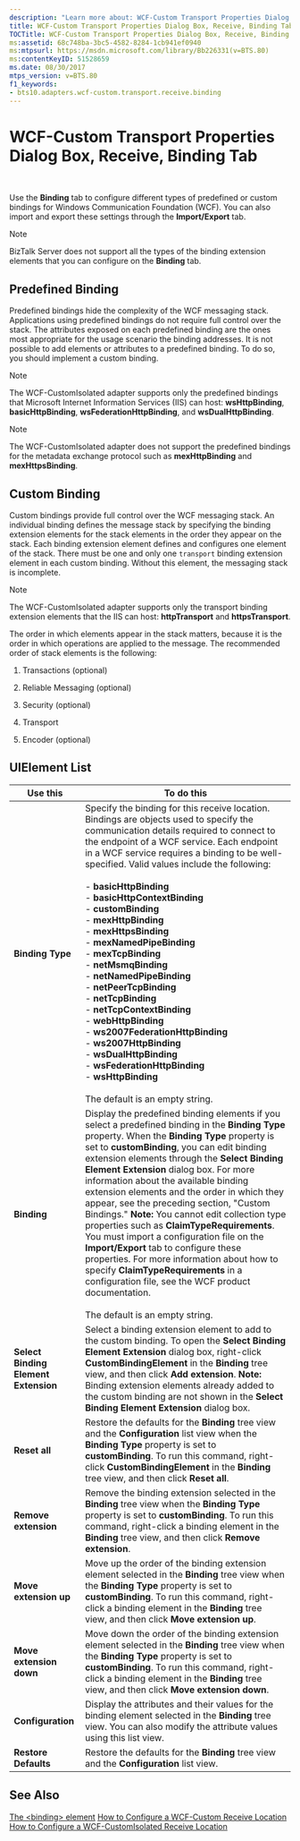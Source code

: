```yaml
---
description: "Learn more about: WCF-Custom Transport Properties Dialog Box, Receive, Binding Tab"
title: WCF-Custom Transport Properties Dialog Box, Receive, Binding Tab
TOCTitle: WCF-Custom Transport Properties Dialog Box, Receive, Binding Tab
ms:assetid: 68c748ba-3bc5-4582-8284-1cb941ef0940
ms:mtpsurl: https://msdn.microsoft.com/library/Bb226331(v=BTS.80)
ms:contentKeyID: 51528659
ms.date: 08/30/2017
mtps_version: v=BTS.80
f1_keywords:
- bts10.adapters.wcf-custom.transport.receive.binding
---
```


# WCF-Custom Transport Properties Dialog Box, Receive, Binding Tab

 

Use the **Binding** tab to configure different types of predefined or custom bindings for Windows Communication Foundation (WCF). You can also import and export these settings through the **Import/Export** tab.


> [!NOTE]
> <P>BizTalk Server does not support all the types of the binding extension elements that you can configure on the <STRONG>Binding</STRONG> tab.</P>



## Predefined Binding

Predefined bindings hide the complexity of the WCF messaging stack. Applications using predefined bindings do not require full control over the stack. The attributes exposed on each predefined binding are the ones most appropriate for the usage scenario the binding addresses. It is not possible to add elements or attributes to a predefined binding. To do so, you should implement a custom binding.


> [!NOTE]
> <P>The WCF-CustomIsolated adapter supports only the predefined bindings that Microsoft Internet Information Services (IIS) can host: <STRONG>wsHttpBinding</STRONG>, <STRONG>basicHttpBinding</STRONG>, <STRONG>wsFederationHttpBinding</STRONG>, and <STRONG>wsDualHttpBinding</STRONG>.</P>




> [!NOTE]
> <P>The WCF-CustomIsolated adapter does not support the predefined bindings for the metadata exchange protocol such as <STRONG>mexHttpBinding</STRONG> and <STRONG>mexHttpsBinding</STRONG>.</P>



## Custom Binding

Custom bindings provide full control over the WCF messaging stack. An individual binding defines the message stack by specifying the binding extension elements for the stack elements in the order they appear on the stack. Each binding extension element defines and configures one element of the stack. There must be one and only one `transport` binding extension element in each custom binding. Without this element, the messaging stack is incomplete.


> [!NOTE]
> <P>The WCF-CustomIsolated adapter supports only the transport binding extension elements that the IIS can host: <STRONG>httpTransport</STRONG> and <STRONG>httpsTransport</STRONG>.</P>



The order in which elements appear in the stack matters, because it is the order in which operations are applied to the message. The recommended order of stack elements is the following:

1.  Transactions (optional)

2.  Reliable Messaging (optional)

3.  Security (optional)

4.  Transport

5.  Encoder (optional)

## UIElement List

<table>
<thead>
<tr class="header">
<th>Use this</th>
<th>To do this</th>
</tr>
</thead>
<tbody>
<tr class="odd">
<td><strong>Binding Type</strong></td>
<td>Specify the binding for this receive location. Bindings are objects used to specify the communication details required to connect to the endpoint of a WCF service. Each endpoint in a WCF service requires a binding to be well-specified. Valid values include the following:<br />
<br />
- <strong>basicHttpBinding</strong><br />
- <strong>basicHttpContextBinding</strong><br />
- <strong>customBinding</strong><br />
- <strong>mexHttpBinding</strong><br />
- <strong>mexHttpsBinding</strong><br />
- <strong>mexNamedPipeBinding</strong><br />
- <strong>mexTcpBinding</strong><br />
- <strong>netMsmqBinding</strong><br />
- <strong>netNamedPipeBinding</strong><br />
- <strong>netPeerTcpBinding</strong><br />
- <strong>netTcpBinding</strong><br />
- <strong>netTcpContextBinding</strong><br />
- <strong>webHttpBinding</strong><br />
- <strong>ws2007FederationHttpBinding</strong><br />
- <strong>ws2007HttpBinding</strong><br />
- <strong>wsDualHttpBinding</strong><br />
- <strong>wsFederationHttpBinding</strong><br />
- <strong>wsHttpBinding</strong><br />
<br />
The default is an empty string.</td>
</tr>
<tr class="even">
<td><strong>Binding</strong></td>
<td>Display the predefined binding elements if you select a predefined binding in the <strong>Binding Type</strong> property. When the <strong>Binding Type</strong> property is set to <strong>customBinding</strong>, you can edit binding extension elements through the <strong>Select Binding Element Extension</strong> dialog box. For more information about the available binding extension elements and the order in which they appear, see the preceding section, &quot;Custom Bindings.&quot; <strong>Note:</strong> You cannot edit collection type properties such as <strong>ClaimTypeRequirements</strong>. You must import a configuration file on the <strong>Import/Export</strong> tab to configure these properties. For more information about how to specify <strong>ClaimTypeRequirements</strong> in a configuration file, see the WCF product documentation.<br />
<br />
The default is an empty string.</td>
</tr>
<tr class="odd">
<td><strong>Select Binding Element Extension</strong></td>
<td>Select a binding extension element to add to the custom binding. To open the <strong>Select Binding Element Extension</strong> dialog box, right-click <strong>CustomBindingElement</strong> in the <strong>Binding</strong> tree view, and then click <strong>Add extension</strong>. <strong>Note:</strong> Binding extension elements already added to the custom binding are not shown in the <strong>Select Binding Element Extension</strong> dialog box.</td>
</tr>
<tr class="even">
<td><strong>Reset all</strong></td>
<td>Restore the defaults for the <strong>Binding</strong> tree view and the <strong>Configuration</strong> list view when the <strong>Binding Type</strong> property is set to <strong>customBinding</strong>. To run this command, right-click <strong>CustomBindingElement</strong> in the <strong>Binding</strong> tree view, and then click <strong>Reset all</strong>.</td>
</tr>
<tr class="odd">
<td><strong>Remove extension</strong></td>
<td>Remove the binding extension selected in the <strong>Binding</strong> tree view when the <strong>Binding Type</strong> property is set to <strong>customBinding</strong>. To run this command, right-click a binding element in the <strong>Binding</strong> tree view, and then click <strong>Remove extension</strong>.</td>
</tr>
<tr class="even">
<td><strong>Move extension up</strong></td>
<td>Move up the order of the binding extension element selected in the <strong>Binding</strong> tree view when the <strong>Binding Type</strong> property is set to <strong>customBinding</strong>. To run this command, right-click a binding element in the <strong>Binding</strong> tree view, and then click <strong>Move extension up</strong>.</td>
</tr>
<tr class="odd">
<td><strong>Move extension down</strong></td>
<td>Move down the order of the binding extension element selected in the <strong>Binding</strong> tree view when the <strong>Binding Type</strong> property is set to <strong>customBinding</strong>. To run this command, right-click a binding element in the <strong>Binding</strong> tree view, and then click <strong>Move extension down</strong>.</td>
</tr>
<tr class="even">
<td><strong>Configuration</strong></td>
<td>Display the attributes and their values for the binding element selected in the <strong>Binding</strong> tree view. You can also modify the attribute values using this list view.</td>
</tr>
<tr class="odd">
<td><strong>Restore Defaults</strong></td>
<td>Restore the defaults for the <strong>Binding</strong> tree view and the <strong>Configuration</strong> list view.</td>
</tr>
</tbody>
</table>


## See Also

[The \<binding\> element](https://go.microsoft.com/fwlink/?linkid=75753)
[How to Configure a WCF-Custom Receive Location](https://msdn.microsoft.com/library/bb259941\(v=bts.80\))
[How to Configure a WCF-CustomIsolated Receive Location](https://msdn.microsoft.com/library/bb226374\(v=bts.80\))


